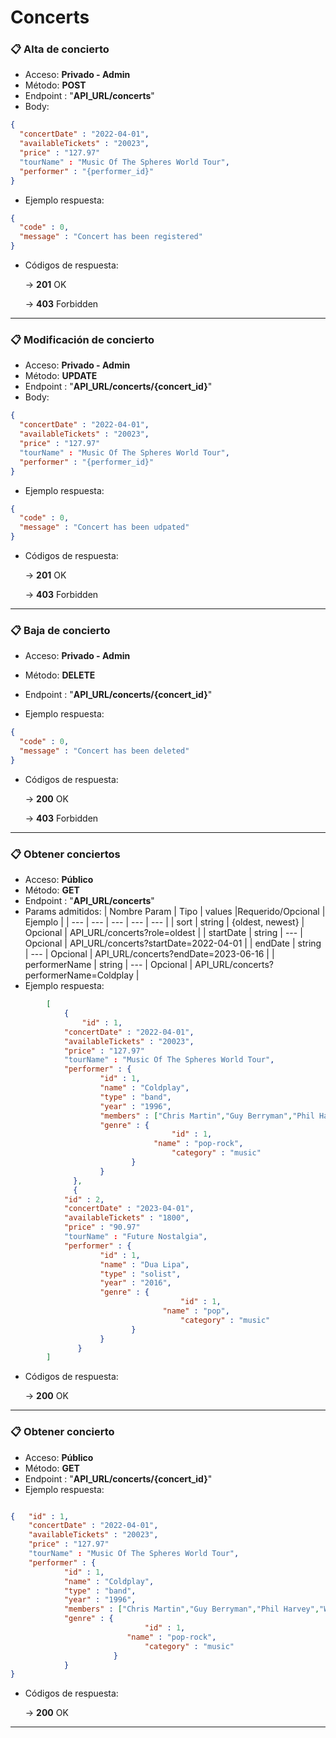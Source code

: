 # Concerts

### 📋 Alta de concierto

- Acceso: **Privado - Admin**
- Método: **POST**
- Endpoint : "**API_URL/concerts**"
- Body:

```json
{
  "concertDate" : "2022-04-01",
  "availableTickets" : "20023",
  "price" : "127.97"
  "tourName" : "Music Of The Spheres World Tour",
  "performer" : "{performer_id}"
}
```

- Ejemplo respuesta:

```json
{
  "code" : 0,
  "message" : "Concert has been registered"
}
```

- Códigos de respuesta:
    
    → **201** OK
    
    → **403** Forbidden

---

### 📋 Modificación de concierto

- Acceso: **Privado - Admin**
- Método: **UPDATE**
- Endpoint : "**API_URL/concerts/{concert_id}**"
- Body:

```json
{
  "concertDate" : "2022-04-01",
  "availableTickets" : "20023",
  "price" : "127.97"
  "tourName" : "Music Of The Spheres World Tour",
  "performer" : "{performer_id}"
}
```

- Ejemplo respuesta:

```json
{
  "code" : 0,
  "message" : "Concert has been udpated"
}
```

- Códigos de respuesta:
    
    → **201** OK
    
    → **403** Forbidden

---

### 📋 Baja de concierto

- Acceso: **Privado - Admin**
- Método: **DELETE**
- Endpoint : "**API_URL/concerts/{concert_id}**"

- Ejemplo respuesta:

```json
{
  "code" : 0,
  "message" : "Concert has been deleted"
}
```

- Códigos de respuesta:
    
    → **200** OK
    
    → **403** Forbidden

---

### 📋 Obtener conciertos

- Acceso: **Público**
- Método: **GET**
- Endpoint : "**API_URL/concerts**"
- Params admitidos:
	| Nombre Param | Tipo | values |Requerido/Opcional | Ejemplo | 
	| --- | --- | --- | --- | --- |
	| sort | string | {oldest, newest} | Opcional | API_URL/concerts?role=oldest |
	| startDate | string | --- | Opcional | API_URL/concerts?startDate=2022-04-01 |
	| endDate | string | --- | Opcional | API_URL/concerts?endDate=2023-06-16 |
	| performerName | string | --- | Opcional | API_URL/concerts?performerName=Coldplay |
- Ejemplo respuesta:
```json
		[
		    {
		    	"id" : 1,
  			"concertDate" : "2022-04-01",
			"availableTickets" : "20023",
	  		"price" : "127.97"
  			"tourName" : "Music Of The Spheres World Tour",
  			"performer" : {
  					"id" : 1,
  					"name" : "Coldplay",
  					"type" : "band",
  					"year" : "1996",
  					"members" : ["Chris Martin","Guy Berryman","Phil Harvey","Will Champion","Jon Buckland"],
					"genre" : {
    		      				  	"id" : 1,
   		      					"name" : "pop-rock",
    		      					"category" : "music"
		   				   }
   					}
		      },
		      {	
	 		"id" : 2,
  			"concertDate" : "2023-04-01",
			"availableTickets" : "1800",
		  	"price" : "90.97"
  			"tourName" : "Future Nostalgia",
	  		"performer" : {
  				   	"id" : 1,
  					"name" : "Dua Lipa",
  					"type" : "solist",
  					"year" : "2016",
					"genre" : {
    		      				      "id" : 1,
   		      				      "name" : "pop",
    		      				      "category" : "music"
		   			 	   }
   					}
		       }
		]
```

- Códigos de respuesta:
    
    → **200** OK
	
---

### 📋 Obtener concierto

- Acceso: **Público**
- Método: **GET**
- Endpoint : "**API_URL/concerts/{concert_id}**"
- Ejemplo respuesta:
```json

{	"id" : 1,
  	"concertDate" : "2022-04-01",
	"availableTickets" : "20023",
	"price" : "127.97"
  	"tourName" : "Music Of The Spheres World Tour",
  	"performer" : {
  			"id" : 1,
  			"name" : "Coldplay",
  			"type" : "band",
  			"year" : "1996",
  			"members" : ["Chris Martin","Guy Berryman","Phil Harvey","Will Champion","Jon Buckland"],
			"genre" : {
    		      		      "id" : 1,
   		      		      "name" : "pop-rock",
    		      		      "category" : "music"
		   	           }
   			}
}	
```

- Códigos de respuesta:
    
    → **200** OK

---
	
